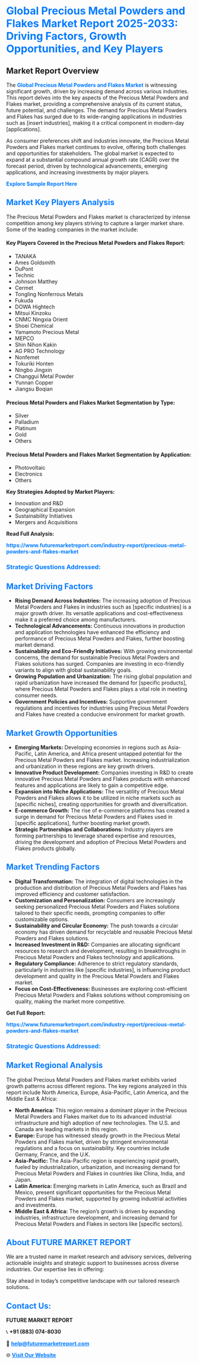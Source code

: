<h1 style="color: #007BFF;">Global Precious Metal Powders and Flakes Market Report 2025-2033: Driving Factors, Growth Opportunities, and Key Players</h1>

<section id="overview">
<h2>Market Report Overview</h2>
<p>The <a href="https://www.futuremarketreport.com/industry-report/precious-metal-powders-and-flakes-market" style="color: #007BFF; text-decoration: none;"><strong>Global Precious Metal Powders and Flakes Market</strong></a> is witnessing significant growth, driven by increasing demand across various industries. This report delves into the key aspects of the Precious Metal Powders and Flakes market, providing a comprehensive analysis of its current status, future potential, and challenges. The demand for Precious Metal Powders and Flakes has surged due to its wide-ranging applications in industries such as [insert industries], making it a critical component in modern-day [applications].</p>
<p>As consumer preferences shift and industries innovate, the Precious Metal Powders and Flakes market continues to evolve, offering both challenges and opportunities for stakeholders. The global market is expected to expand at a substantial compound annual growth rate (CAGR) over the forecast period, driven by technological advancements, emerging applications, and increasing investments by major players.</p>
</section>

<section id="overview">
<p><a href="https://www.futuremarketreport.com/request-sample/reportId=28646" style="color: #007BFF; text-decoration: none;"><strong>Explore Sample Report Here</strong></a></p>
</section>

<section id="key-players">
<h2 style="color: #007BFF;">Market Key Players Analysis</h2>
<p>The Precious Metal Powders and Flakes market is characterized by intense competition among key players striving to capture a larger market share. Some of the leading companies in the market include:</p>
<h4>Key Players Covered in the Precious Metal Powders and Flakes Report:</h4>
<ul><li>TANAKA</li><li>Ames Goldsmith</li><li>DuPont</li><li>Technic</li><li>Johnson Matthey</li><li>Cermet</li><li>Tongling Nonferrous Metals</li><li>Fukuda</li><li>DOWA Hightech</li><li>Mitsui Kinzoku</li><li>CNMC Ningxia Orient</li><li>Shoei Chemical</li><li>Yamamoto Precious Metal</li><li>MEPCO</li><li>Shin Nihon Kakin</li><li>AG PRO Technology</li><li>Nonfemet</li><li>Tokuriki Honten</li><li>Ningbo Jingxin</li><li>Changgui Metal Powder</li><li>Yunnan Copper</li><li>Jiangsu Boqian</li></ul>
<h4>Precious Metal Powders and Flakes Market Segmentation by Type:</h4>
<ul><li>Silver</li><li>Palladium</li><li>Platinum</li><li>Gold</li><li>Others</li></ul>

<h4>Precious Metal Powders and Flakes Market Segmentation by Application:</h4>
<ul><li>Photovoltaic</li><li>Electronics</li><li>Others</li></ul>
<p><strong>Key Strategies Adopted by Market Players:</strong></p>
<ul>
<li>Innovation and R&D</li>
<li>Geographical Expansion</li>
<li>Sustainability Initiatives</li>
<li>Mergers and Acquisitions</li>
</ul>
</section>

<section>
<p><strong>Read Full Analysis: </strong></p><a href="https://www.futuremarketreport.com/industry-report/precious-metal-powders-and-flakes-market" style="color: #007BFF; text-decoration: none;"><strong>https://www.futuremarketreport.com/industry-report/precious-metal-powders-and-flakes-market</strong></a>
<h3 style="color: #007BFF;">Strategic Questions Addressed:</h3>
</section>

<section id="driving-factors">
<h2 style="color: #007BFF;">Market Driving Factors</h2>
<ul>
<li><strong>Rising Demand Across Industries:</strong> The increasing adoption of Precious Metal Powders and Flakes in industries such as [specific industries] is a major growth driver. Its versatile applications and cost-effectiveness make it a preferred choice among manufacturers.</li>
<li><strong>Technological Advancements:</strong> Continuous innovations in production and application technologies have enhanced the efficiency and performance of Precious Metal Powders and Flakes, further boosting market demand.</li>
<li><strong>Sustainability and Eco-Friendly Initiatives:</strong> With growing environmental concerns, the demand for sustainable Precious Metal Powders and Flakes solutions has surged. Companies are investing in eco-friendly variants to align with global sustainability goals.</li>
<li><strong>Growing Population and Urbanization:</strong> The rising global population and rapid urbanization have increased the demand for [specific products], where Precious Metal Powders and Flakes plays a vital role in meeting consumer needs.</li>
<li><strong>Government Policies and Incentives:</strong> Supportive government regulations and incentives for industries using Precious Metal Powders and Flakes have created a conducive environment for market growth.</li>
</ul>
</section>

<section id="growth-opportunities">
<h2 style="color: #007BFF;">Market Growth Opportunities</h2>
<ul>
<li><strong>Emerging Markets:</strong> Developing economies in regions such as Asia-Pacific, Latin America, and Africa present untapped potential for the Precious Metal Powders and Flakes market. Increasing industrialization and urbanization in these regions are key growth drivers.</li>
<li><strong>Innovative Product Development:</strong> Companies investing in R&D to create innovative Precious Metal Powders and Flakes products with enhanced features and applications are likely to gain a competitive edge.</li>
<li><strong>Expansion into Niche Applications:</strong> The versatility of Precious Metal Powders and Flakes allows it to be utilized in niche markets such as [specific niches], creating opportunities for growth and diversification.</li>
<li><strong>E-commerce Growth:</strong> The rise of e-commerce platforms has created a surge in demand for Precious Metal Powders and Flakes used in [specific applications], further boosting market growth.</li>
<li><strong>Strategic Partnerships and Collaborations:</strong> Industry players are forming partnerships to leverage shared expertise and resources, driving the development and adoption of Precious Metal Powders and Flakes products globally.</li>
</ul>
</section>

<section id="trending-factors">
<h2 style="color: #007BFF;">Market Trending Factors</h2>
<ul>
<li><strong>Digital Transformation:</strong> The integration of digital technologies in the production and distribution of Precious Metal Powders and Flakes has improved efficiency and customer satisfaction.</li>
<li><strong>Customization and Personalization:</strong> Consumers are increasingly seeking personalized Precious Metal Powders and Flakes solutions tailored to their specific needs, prompting companies to offer customizable options.</li>
<li><strong>Sustainability and Circular Economy:</strong> The push towards a circular economy has driven demand for recyclable and reusable Precious Metal Powders and Flakes solutions.</li>
<li><strong>Increased Investment in R&D:</strong> Companies are allocating significant resources to research and development, resulting in breakthroughs in Precious Metal Powders and Flakes technology and applications.</li>
<li><strong>Regulatory Compliance:</strong> Adherence to strict regulatory standards, particularly in industries like [specific industries], is influencing product development and quality in the Precious Metal Powders and Flakes market.</li>
<li><strong>Focus on Cost-Effectiveness:</strong> Businesses are exploring cost-efficient Precious Metal Powders and Flakes solutions without compromising on quality, making the market more competitive.</li>
</ul>
</section>

<section>
<p><strong>Get Full Report: </strong></p><a href="https://www.futuremarketreport.com/industry-report/precious-metal-powders-and-flakes-market" style="color: #007BFF; text-decoration: none;"><strong>https://www.futuremarketreport.com/industry-report/precious-metal-powders-and-flakes-market</strong></a>
<h3 style="color: #007BFF;">Strategic Questions Addressed:</h3>
</section>


<section id="regional-analysis">
<h2 style="color: #007BFF;">Market Regional Analysis</h2>
<p>The global Precious Metal Powders and Flakes market exhibits varied growth patterns across different regions. The key regions analyzed in this report include North America, Europe, Asia-Pacific, Latin America, and the Middle East & Africa:</p>
<ul>
<li><strong>North America:</strong> This region remains a dominant player in the Precious Metal Powders and Flakes market due to its advanced industrial infrastructure and high adoption of new technologies. The U.S. and Canada are leading markets in this region.</li>
<li><strong>Europe:</strong> Europe has witnessed steady growth in the Precious Metal Powders and Flakes market, driven by stringent environmental regulations and a focus on sustainability. Key countries include Germany, France, and the U.K.</li>
<li><strong>Asia-Pacific:</strong> The Asia-Pacific region is experiencing rapid growth, fueled by industrialization, urbanization, and increasing demand for Precious Metal Powders and Flakes in countries like China, India, and Japan.</li>
<li><strong>Latin America:</strong> Emerging markets in Latin America, such as Brazil and Mexico, present significant opportunities for the Precious Metal Powders and Flakes market, supported by growing industrial activities and investments.</li>
<li><strong>Middle East & Africa:</strong> The region’s growth is driven by expanding industries, infrastructure development, and increasing demand for Precious Metal Powders and Flakes in sectors like [specific sectors].</li>
</ul>
</section>

<footer>
<h2 style="color: #007BFF;">About FUTURE MARKET REPORT</h2>
<p>We are a trusted name in market research and advisory services, delivering actionable insights and strategic support to businesses across diverse industries. Our expertise lies in offering:</p>

<p>Stay ahead in today’s competitive landscape with our tailored research solutions.</p>

<h2 style="color: #007BFF;">Contact Us:</h2>
<p><strong>FUTURE MARKET REPORT</strong></p>
<p>📞 <strong>+91 (883) 074-8030</strong></p>
<p>📧 <strong><a href="mailto:help@futuremarketreport.com" style="color: #007BFF;">help@futuremarketreport.com</a></strong></p>
<p>🌐 <strong><a href="https://www.futuremarketreport.com/" style="color: #007BFF;">Visit Our Website</a></strong></p>
</footer>